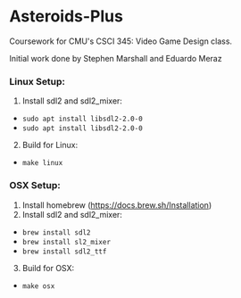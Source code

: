 # Asteroids-Plus
Coursework for CMU's CSCI 345: Video Game Design class.

Initial work done by Stephen Marshall and Eduardo Meraz


### Linux Setup:
1. Install sdl2 and sdl2_mixer:
 - `sudo apt install libsdl2-2.0-0`
 - `sudo apt install libsdl2-2.0-0`
2. Build for Linux:
 - `make linux`

### OSX Setup:
1. Install homebrew (https://docs.brew.sh/Installation)
2. Install sdl2 and sdl2_mixer:
 - `brew install sdl2`
 - `brew install sl2_mixer`
 - `brew install sdl2_ttf`
3. Build for OSX:
 - `make osx`